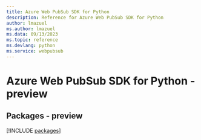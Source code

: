```yaml
---
title: Azure Web PubSub SDK for Python
description: Reference for Azure Web PubSub SDK for Python
author: lmazuel
ms.author: lmazuel
ms.data: 09/13/2023
ms.topic: reference
ms.devlang: python
ms.service: webpubsub
---
```

# Azure Web PubSub SDK for Python - preview
## Packages - preview
[!INCLUDE [packages](web-pubsub-index.md)]